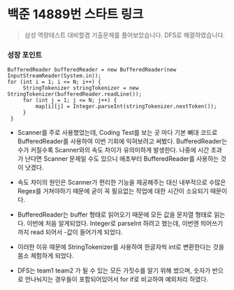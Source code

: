 # 백준 14889번 스타트 링크
> 삼성 역량테스트 대비할겸 기출문제를 풀어보았습니다. DFS로 해결하였습니다.

### 성장 포인트

```
BufferedReader bufferedReader = new BufferedReader(new InputStreamReader(System.in));
for (int i = 1; i <= N; i++) {
     StringTokenizer stringTokenizer = new StringTokenizer(bufferedReader.readLine());
     for (int j = 1; j <= N; j++) {
         map[i][j] = Integer.parseInt(stringTokenizer.nextToken());
     }
 }         
```
* Scanner를 주로 사용했었는데, Coding Test를 보는 곳 마다 기본 뼈대 코드로 BufferedReader를 사용하여 이번 기회에 익혀보려고 써봤다.
BufferedReader는 수가 커질수록 Scanner와의 속도 차이가 유의미하게 발생한다. 나중에 시간 초과가 난다면 Scanner 문제일 수도 있으니 애초부터 BufferedReader를 사용하는 것이 낫겠다.

* 속도 차이의 원인은 Scanner가 편리한 기능을 제공해주는 대신 내부적으로 수많은 Regex를 거쳐야하기 때문에 굳이 꼭 필요없는 작업에 대한 시간이 소요되기 때문이다.

* BufferedReader는 buffer 형태로 읽어오기 때문에 모든 값을 문자열 형태로 읽는다. 이번에 처음 알게되었다. Integer로 parseInt 하려고 했는데, 
이번엔 띄어쓰기까지 read 되어서 -값이 들어가게 되었다. 

*  이러한 이유 때문에 StringTokenizer를 사용하여 한글자씩 int로 변환한다는 것을 몸소 체험하게 되었다.
 
*  DFS는 team1 team2 가 될 수 있는 모든 가짓수를 알기 위해 썼으며, 숫자가 반으로 안나눠지는 경우들이 포함되어있어서 for if로 비교하여 예외처리 하였다.
